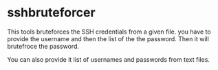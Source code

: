 # sshbruteforcer

This tools bruteforces the SSH credentials from a given file. you have to provide the username and then the list of the the password. Then it will brutefroce the password.

You can also provide it list of usernames and passwords from text files.
